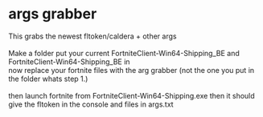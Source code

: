 # args grabber
This grabs the newest fltoken/caldera + other args
<br><br>
Make a folder put your current FortniteClient-Win64-Shipping_BE and FortniteClient-Win64-Shipping_BE in
<br>
now replace your fortnite files with the arg grabber (not the one you put in the folder whats step 1.)
<br><br>
then launch fortnite from FortniteClient-Win64-Shipping.exe then it should give the fltoken in the console and files in args.txt
